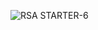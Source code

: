 
![RSA STARTER-6](https://github.com/Riddhiman2005/CryptoHack-Solutions/assets/130882317/025ff36b-a1e2-4559-8074-51fbf31545ad)

